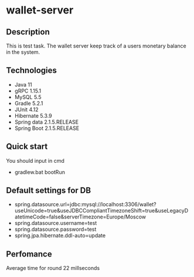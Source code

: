 # wallet-server

## Description
This is test task. The wallet server keep track of a users monetary balance in the system. 

## Technologies
*   Java 11
*   gRPC 1.15.1
*   MySQL 5.5
*   Gradle 5.2.1
*   JUnit 4.12
*   Hibernate 5.3.9
*   Spring data 2.1.5.RELEASE
*   Spring Boot 2.1.5.RELEASE

## Quick start
You should input in cmd 
* gradlew.bat bootRun

## Default settings for DB
* spring.datasource.url=jdbc:mysql://localhost:3306/wallet?useUnicode=true&useJDBCCompliantTimezoneShift=true&useLegacyDatetimeCode=false&serverTimezone=Europe/Moscow
* spring.datasource.username=test
* spring.datasource.password=test
* spring.jpa.hibernate.ddl-auto=update

## Perfomance
Average time for round 22 millseconds

